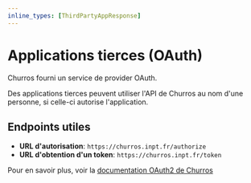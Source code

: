 ```yaml
---
inline_types: [ThirdPartyAppResponse]
---
```

Applications tierces (OAuth)
============================

Churros fourni un service de provider OAuth.

Des applications tierces peuvent utiliser l'API de Churros au nom d'une personne, si celle-ci autorise l'application.

Endpoints utiles
----------------

- **URL d'autorisation**: `https://churros.inpt.fr/authorize`
- **URL d'obtention d'un token**: `https://churros.inpt.fr/token`

Pour en savoir plus, voir la [documentation OAuth2 de Churros](https://wiki.inpt.fr/inp-net/public/oauth-churros)
